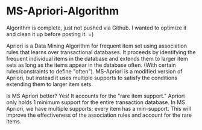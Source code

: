 # MS-Apriori-Algorithm
Algorithm is complete, just not pushed via Github. I wanted to optimize it and clean it up before posting it. =)

Apriori is a Data Mining Algorithm for frequent item set using association rules that learns over transactional databases. 
It proceeds by identifying the frequent individual items in the database and extends them to larger item sets as long as
the items appear in the database often. (With certain rules/constraints to define "often").
MS-Apriori is a modified version of Apriori, but instead it uses multiple supports to satisfy the conditions extending them to larger item sets.

Is MS Apriori better? Yes! It accounts for the "rare item support." Apriori only holds 1 minimum support for the entire transaction database.
In MS Apriori, we have multiple supports; every item has a min-support. This will improve the effectiveness of the association rules and account
for the rare items.


